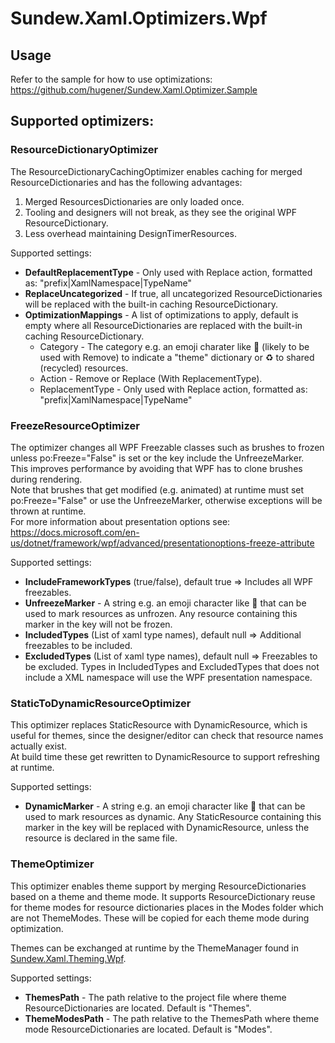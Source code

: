 ﻿# Sundew.Xaml.Optimizers.Wpf
## Usage
Refer to the sample for how to use optimizations: https://github.com/hugener/Sundew.Xaml.Optimizer.Sample
## Supported optimizers:
### ResourceDictionaryOptimizer
The ResourceDictionaryCachingOptimizer enables caching for merged ResourceDictionaries and has the following advantages:
1. Merged ResourcesDictionaries are only loaded once.
2. Tooling and designers will not break, as they see the original WPF ResourceDictionary.
3. Less overhead maintaining DesignTimerResources.

Supported settings:
- **DefaultReplacementType** - Only used with Replace action, formatted as: "prefix|XamlNamespace|TypeName"
- **ReplaceUncategorized** - If true, all uncategorized ResourceDictionaries will be replaced with the built-in caching ResourceDictionary.
- **OptimizationMappings** - A list of optimizations to apply, default is empty where all ResourceDictionaries are replaced with the built-in caching ResourceDictionary.
    - Category - The category e.g. an emoji charater like 🎨 (likely to be used with Remove) to indicate a "theme" dictionary or ♻️ to shared (recycled) resources.
    - Action - Remove or Replace (With ReplacementType). 
    - ReplacementType - Only used with Replace action, formatted as: "prefix|XamlNamespace|TypeName"


### FreezeResourceOptimizer
The optimizer changes all WPF Freezable classes such as brushes to frozen unless po:Freeze="False" is set or the key include the UnfreezeMarker.  
This improves performance by avoiding that WPF has to clone brushes during rendering.  
Note that brushes that get modified (e.g. animated) at runtime must set po:Freeze="False" or use the UnfreezeMarker, otherwise exceptions will be thrown at runtime.  
For more information about presentation options see: https://docs.microsoft.com/en-us/dotnet/framework/wpf/advanced/presentationoptions-freeze-attribute

Supported settings:
- **IncludeFrameworkTypes** (true/false), default true => Includes all WPF freezables.
- **UnfreezeMarker** - A string e.g. an emoji character like 💫 that can be used to mark resources as unfrozen. Any resource containing this marker in the key will not be frozen.
- **IncludedTypes** (List of xaml type names), default null => Additional freezables to be included.
- **ExcludedTypes** (List of xaml type names), default null => Freezables to be excluded. 
Types in IncludedTypes and ExcludedTypes that does not include a XML namespace will use the WPF presentation namespace.

### StaticToDynamicResourceOptimizer
This optimizer replaces StaticResource with DynamicResource, which is useful for themes, since the designer/editor can check that resource names actually exist.  
At build time these get rewritten to DynamicResource to support refreshing at runtime.

Supported settings:
- **DynamicMarker** - A string e.g. an emoji character like 🔄 that can be used to mark resources as dynamic. Any StaticResource containing this marker in the key will be replaced with DynamicResource, unless the resource is declared in the same file. 

### ThemeOptimizer

This optimizer enables theme support by merging ResourceDictionaries based on a theme and theme mode.
It supports ResourceDictionary reuse for theme modes for resource dictionaries places in the Modes folder which are not ThemeModes. These will be copied for each theme mode during optimization.

Themes can be exchanged at runtime by the ThemeManager found in [Sundew.Xaml.Theming.Wpf](https://www.nuget.org/packages/Sundew.Xaml.Theming.Wpf).

Supported settings:
- **ThemesPath** - The path relative to the project file where theme ResourceDictionaries are located. Default is "Themes".
- **ThemeModesPath** - The path relative to the ThemesPath where theme mode ResourceDictionaries are located. Default is "Modes".